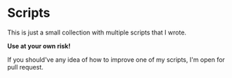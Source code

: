 # Scripts

This is just a small collection with multiple scripts that I wrote.

**Use at your own risk!**

If you should've any idea of how to improve one of my scripts, I'm open for pull request.
